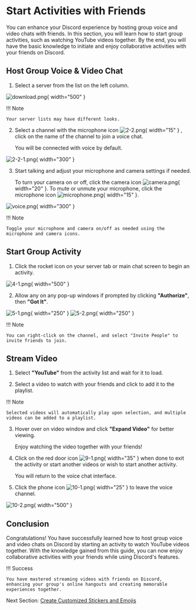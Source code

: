# Start Activities with Friends


You can enhance your Discord experience by hosting group voice and video chats with friends. 
In this section, you will learn how to start group activities, such as watching YouTube videos together. 
By the end, you will have the basic knowledge to initiate and enjoy collaborative activities with your
friends on Discord.

## Host Group Voice & Video Chat

1. Select a server from the list on the left column.

![download.png](pictures/2-1.png){ width="500" }

!!! Note

    Your server lists may have different looks.

2. Select a channel with the microphone icon ![2-2.png](pictures/2-2.png){ width="15" } , click on the name of the
   channel to join a voice chat.
    
    You will be connected with voice by default.

![2-2-1.png](pictures/2-2-1.png){ width="300" }

3. Start talking and adjust your microphone and camera settings if needed.
    
    To turn your camera on or off, click the camera icon ![camera.png](pictures%2Fcamera.png){ width="20" }.
    To mute or unmute your microphone, click the microphone icon ![microphone.png](pictures%2Fmicrophone.png){ width="15" }.

![voice.png](pictures%2Fvoice.png){ width="300" }


!!! Note

    Toggle your microphone and camera on/off as needed using the microphone and camera icons.

## Start Group Activity

1. Click the rocket icon on your server tab or main chat screen to begin an activity.

![4-1.png](pictures/4-1.png){ width="500" }

2. Allow any on any pop-up windows if prompted by clicking **"Authorize"**, then **"Got It"**.

![5-1.png](pictures/5-1.png){ width="250" }
![5-2.png](pictures/5-2.png){ width="250" }


!!! Note

    You can right-click on the channel, and select "Invite People" to invite friends to join.

## Stream Video

1. Select **"YouTube"** from the activity list and wait for it to load.


2. Select a video to watch with your friends and click to add it to the playlist.

!!! Note

    Selected videos will automatically play upon selection, and multiple videos can be added to a playlist.

3. Hover over on video window and click **"Expand Video"** for better viewing.
    
    Enjoy watching the video together with your friends!


4. Click on the red door icon ![9-1.png](pictures/9-1.png){ width="35" } when done to exit the activity or start
   another videos or wish to start another activity. 
    
    You will return to the voice chat interface.


5. Click the phone icon ![10-1.png](pictures/10-1.png){ width="25" } to leave the voice channel.

![10-2.png](pictures/10-2.png){ width="500" }

## Conclusion

Congratulations! You have successfully learned how to host group voice and video chats on Discord by starting an
activity to watch YouTube videos together.
With the knowledge gained from this guide, you can now enjoy collaborative activities with your friends while using
Discord's features.

!!! Success

    You have mastered streaming videos with friends on Discord, 
    enhancing your group's online hangouts and creating memorable experiences together.

Next Section: [Create Customized Stickers and Emojis](instructionSet3.md)
